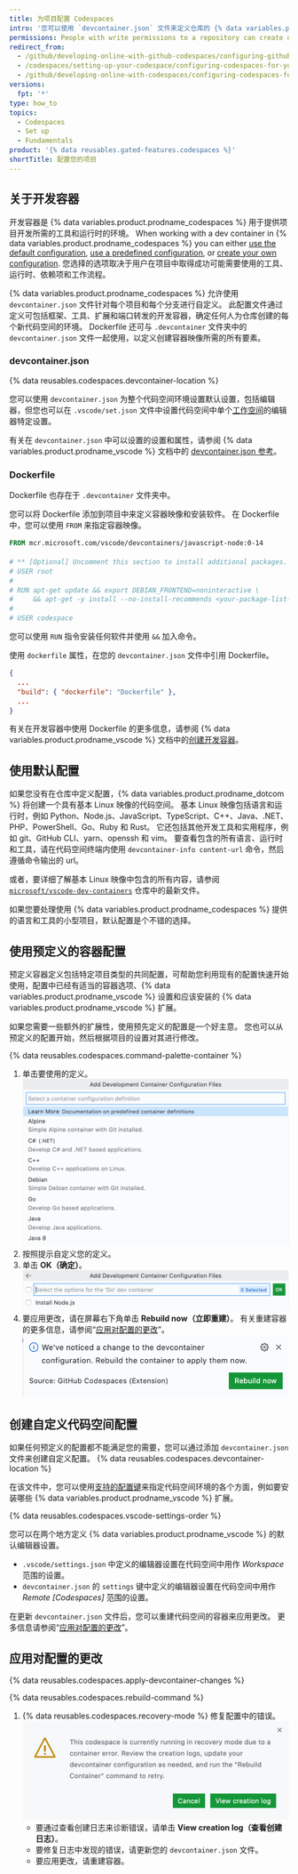 ```yaml
---
title: 为项目配置 Codespaces
intro: '您可以使用 `devcontainer.json` 文件来定义仓库的 {% data variables.product.prodname_codespaces %} 环境。'
permissions: People with write permissions to a repository can create or edit the codespace configuration.
redirect_from:
  - /github/developing-online-with-github-codespaces/configuring-github-codespaces-for-your-project
  - /codespaces/setting-up-your-codespace/configuring-codespaces-for-your-project
  - /github/developing-online-with-codespaces/configuring-codespaces-for-your-project
versions:
  fpt: '*'
type: how_to
topics:
  - Codespaces
  - Set up
  - Fundamentals
product: '{% data reusables.gated-features.codespaces %}'
shortTitle: 配置您的项目
---
```


 

## 关于开发容器

开发容器是 {% data variables.product.prodname_codespaces %} 用于提供项目开发所需的工具和运行时的环境。 When working with a dev container in {% data variables.product.prodname_codespaces %} you can either [use the default configuration](#using-the-default-configuration), [use a predefined configuration](#using-a-predefined-container-configuration), or [create your own configuration](#creating-a-custom-codespace-configuration). 您选择的选项取决于用户在项目中取得成功可能需要使用的工具、运行时、依赖项和工作流程。

{% data variables.product.prodname_codespaces %} 允许使用 `devcontainer.json` 文件针对每个项目和每个分支进行自定义。 此配置文件通过定义可包括框架、工具、扩展和端口转发的开发容器，确定任何人为仓库创建的每个新代码空间的环境。 Dockerfile 还可与 `.devcontainer` 文件夹中的 `devcontainer.json` 文件一起使用，以定义创建容器映像所需的所有要素。

### devcontainer.json

{% data reusables.codespaces.devcontainer-location %}

您可以使用 `devcontainer.json` 为整个代码空间环境设置默认设置，包括编辑器，但您也可以在 `.vscode/set.json` 文件中设置代码空间中单个[工作空间](https://code.visualstudio.com/docs/editor/workspaces)的编辑器特定设置。

有关在 `devcontainer.json` 中可以设置的设置和属性，请参阅 {% data variables.product.prodname_vscode %} 文档中的 [devcontainer.json 参考](https://aka.ms/vscode-remote/devcontainer.json)。

### Dockerfile

Dockerfile 也存在于 `.devcontainer` 文件夹中。

您可以将 Dockerfile 添加到项目中来定义容器映像和安装软件。 在 Dockerfile 中，您可以使用 `FROM` 来指定容器映像。

```Dockerfile
FROM mcr.microsoft.com/vscode/devcontainers/javascript-node:0-14

# ** [Optional] Uncomment this section to install additional packages. **
# USER root
#
# RUN apt-get update && export DEBIAN_FRONTEND=noninteractive \
#     && apt-get -y install --no-install-recommends <your-package-list-here>
#
# USER codespace
```

您可以使用 `RUN` 指令安装任何软件并使用 `&&` 加入命令。

使用 `dockerfile` 属性，在您的 `devcontainer.json` 文件中引用 Dockerfile。

```json
{
  ...
  "build": { "dockerfile": "Dockerfile" },
  ...
}
```

有关在开发容器中使用 Dockerfile 的更多信息，请参阅 {% data variables.product.prodname_vscode %} 文档中的[创建开发容器](https://code.visualstudio.com/docs/remote/create-dev-container#_dockerfile)。

## 使用默认配置

如果您没有在仓库中定义配置，{% data variables.product.prodname_dotcom %} 将创建一个具有基本 Linux 映像的代码空间。 基本 Linux 映像包括语言和运行时，例如 Python、Node.js、JavaScript、TypeScript、C++、Java、.NET、PHP、PowerShell、Go、Ruby 和 Rust。 它还包括其他开发工具和实用程序，例如 git、GitHub CLI、yarn、openssh 和 vim。 要查看包含的所有语言、运行时和工具，请在代码空间终端内使用 `devcontainer-info content-url` 命令，然后遵循命令输出的 url。

或者，要详细了解基本 Linux 映像中包含的所有内容，请参阅 [`microsoft/vscode-dev-containers`](https://github.com/microsoft/vscode-dev-containers/tree/main/containers/codespaces-linux) 仓库中的最新文件。

如果您要处理使用 {% data variables.product.prodname_codespaces %} 提供的语言和工具的小型项目，默认配置是个不错的选择。


## 使用预定义的容器配置

预定义容器定义包括特定项目类型的共同配置，可帮助您利用现有的配置快速开始使用，配置中已经有适当的容器选项、{% data variables.product.prodname_vscode %} 设置和应该安装的 {% data variables.product.prodname_vscode %} 扩展。

如果您需要一些额外的扩展性，使用预先定义的配置是一个好主意。 您也可以从预定义的配置开始，然后根据项目的设置对其进行修改。

{% data reusables.codespaces.command-palette-container %}
1. 单击要使用的定义。 ![预定义容器定义列表](/assets/images/help/codespaces/predefined-container-definitions-list.png)
1. 按照提示自定义您的定义。
1. 单击 **OK（确定）**。 ![确定按钮](/assets/images/help/codespaces/prebuilt-container-ok-button.png)
1. 要应用更改，请在屏幕右下角单击 **Rebuild now（立即重建）**。 有关重建容器的更多信息，请参阅“[应用对配置的更改](#applying-changes-to-your-configuration)”。 ![命令面板中的"Codespaces：重建容器"](/assets/images/help/codespaces/rebuild-prompt.png)


## 创建自定义代码空间配置

如果任何预定义的配置都不能满足您的需要，您可以通过添加 `devcontainer.json` 文件来创建自定义配置。 {% data reusables.codespaces.devcontainer-location %}

在该文件中，您可以使用[支持的配置键](https://code.visualstudio.com/docs/remote/devcontainerjson-reference)来指定代码空间环境的各个方面，例如要安装哪些 {% data variables.product.prodname_vscode %} 扩展。

{% data reusables.codespaces.vscode-settings-order %}

您可以在两个地方定义 {% data variables.product.prodname_vscode %} 的默认编辑器设置。

* `.vscode/settings.json` 中定义的编辑器设置在代码空间中用作 _Workspace_ 范围的设置。
* `devcontainer.json` 的 `settings` 键中定义的编辑器设置在代码空间中用作 _Remote [Codespaces]_ 范围的设置。

在更新 `devcontainer.json` 文件后，您可以重建代码空间的容器来应用更改。 更多信息请参阅“[应用对配置的更改](#applying-changes-to-your-configuration)”。


<!--
## Supported codespace configuration keys

You can use configuration keys supported by {% data variables.product.prodname_codespaces %} in `devcontainer.json`.

### General settings

- `name`
- `settings`
- `extensions`
- `forwardPorts`
- `postCreateCommand`

### Docker, Dockerfile, or image settings

- `image`
- `dockerFile`
- `context`
- `containerEnv`
- `remoteEnv`
- `containerUser`
- `remoteUser`
- `mounts`
- `runArgs`
- `overrideCommand`
- `dockerComposeFile`

For more information about the available settings for `devcontainer.json`, see [devcontainer.json reference](https://aka.ms/vscode-remote/devcontainer.json) in the {% data variables.product.prodname_vscode %} documentation.
-->

## 应用对配置的更改

{% data reusables.codespaces.apply-devcontainer-changes %}

{% data reusables.codespaces.rebuild-command %}
1. {% data reusables.codespaces.recovery-mode %} 修复配置中的错误。 ![有关恢复模式的错误消息](/assets/images/help/codespaces/recovery-mode-error-message.png)
   - 要通过查看创建日志来诊断错误，请单击 **View creation log（查看创建日志）**。
   - 要修复日志中发现的错误，请更新您的 `devcontainer.json` 文件。
   - 要应用更改，请重建容器。 
